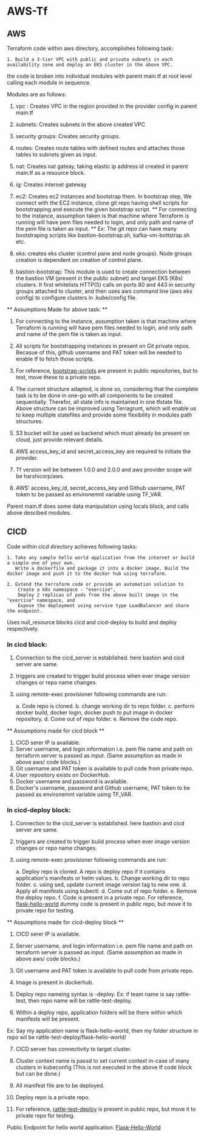 # AWS-Tf

## AWS

Terraform code within aws directory, accomplishes following task:

    1. Build a 3-tier VPC with public and private subnets in each availability zone and deploy an EKS cluster in the above VPC.

the code is broken into individual modules with parent main.tf at root level calling each module in sequence.

Modules are as follows:
1. vpc : Creates VPC in the region provided in the provider config in parent main.tf

2. subnets: Creates subnets in the above created VPC

3. security groups: Creates security groups.

4. routes: Creates route tables with defined routes and attaches those tables to subnets given as input.

5. nat: Creates nat gateay, taking elastic ip address id created in parent main.tf as a resource block.

6. ig: Creates internet gateway

7. ec2: Creates ec2 instances and bootstrap them. In bootstrap step, We connect with the EC2 instance, clone git repo having shell scripts for bootstrapping and execute the given bootstrap script.
** For connecting to the instance, assumption taken is that machine where Terraform is running will have pem files needed to login, and only path and name of the pem file is taken as input. ** 
Ex: The git repo can have many bootstraping scripts like bastion-bootstrap.sh, kafka-vm-bottstrap.sh etc.

8. eks: creates eks cluster (control pane and node groups). Node groups creation is dependent on creation of control plane.

9. bastion-bootstrap: This module is used to create connection between the bastion VM (present in the public subnet) and target EKS (K8s) clusters. It first whitelists HTTP(S) calls on ports 80 and 443 in security groups attached to cluster, and then uses aws command line (aws eks config) to configure clusters in .kube/config file.


** Assumptions Made for above task: **

1. For connecting to the instance, assumption taken is that machine where Terraform is running will have pem files needed to login, and only path and name of the pem file is taken as input.

2. All scripts for bootstrapping instances in present on Git private repos. Becasue of this, github username and PAT token will be needed to enable tf to fetch those scripts.

3. For reference, [bootstrap-scripts](https://github.com/ansh-lehri/instance-shell-scripts) are present in public repositories, but to test, move these to a private repo.

4. The current structure adapted, is done so, considering that the complete task is to be done in one-go with all components to be created sequentially. Therefor, all state info is maintained in one tfstate file.
Above structure can be improved using Terragrunt, which will enable us to keep multiple statefiles and provide some flexibility in modules path structures.

5. S3 bucket will be used as backend which must already be present on cloud, just provide relevant details.

6. AWS access_key_id and secret_access_key are required to initiate the provider.

7. Tf version will be between 1.0.0 and 2.0.0 and aws provider scope will be harshicorp/aws.

8. AWS' access_key_id, secret_access_key and Github username, PAT token to be passed as environemnt variable using TF_VAR.


Parent main.tf does some data manipulation using locals block, and calls above descibed modules.


## CICD

Code within cicd directory achieves following tasks:

    1. Take any sample hello world application from the internet or build a simple one of your own. 
       Write a dockerfile and package it into a docker image. Build the docker image and push it to the docker hub using terraform.
    
    2. Extend the terraform code or provide an automation solution to 
        Create a k8s namespace - "exercise", 
        Deploy 2 replicas of pods from the above built image in the "exercise" namespace, and 
        Expose the deployment using service type LoadBalancer and share the endpoint.

Uses null_resource blocks cicd and cicd-deploy to build and deploy respectively.


### In cicd block:

1. Connection to the cicd_server is established. here bastion and cicd server are same.
2. triggers are created to trigger build process when ever image version changes or repo name changes.
3. using remote-exec provisioner following commands are run:

    a. Code repo is cloned.
    b. change working dir to repo folder.
    c. perform docker build, docker login, docker push to put image in docker repository.
    d. Come out of repo folder.
    e. Remove the code repo.


** Assumptions made for cicd block **

1. CICD serer IP is available.
2. Server username, and login information i.e. pem file name and path on terraform server is passed as input. (Same assumption as made in above aws/ code blocks.)
3. Git username and PAT token is available to pull code from private repo.
4. User repository exists on DockerHub.
5. Docker username and password is available.
6. Docker's username, password and Github username, PAT token to be passed as environemnt variable using TF_VAR.


### In cicd-deploy block:


1. Connection to the cicd_server is established. here bastion and cicd server are same.
2. triggers are created to trigger build process when ever image version changes or repo name changes.
3. using remote-exec provisioner following commands are run:

    a. Deploy repo is cloned. A repo is deploy repo if it contains application's manifests or helm values.
    b. Change working dir to repo folder.
    c. using sed, update current image version tag to new one.
    d. Apply all manifests using kubectl.
    d. Come out of repo folder.
    e. Remove the deploy repo.
    f. Code is present in a private repo. For reference, [flask-hello-world](https://github.com/ansh-lehri/flask-hello-world) dummy code is present in public repo, but move it to private repo for testing.

** Assumptions made for cicd-deploy block **

1. CICD serer IP is available.
2. Server username, and login information i.e. pem file name and path on terraform server is passed as input. (Same assumption as made in above aws/ code blocks.)
3. Git username and PAT token is available to pull code from private repo.
4. Image is present in dockerhub.
5. Deploy repo nameing syntax is <team-name>-deploy.
Ex: if team name is say rattle-test, then repo name will be rattle-test-deploy.

6. Within a deploy repo, application folders will be there within which manifests will be present.

Ex: Say my application name is flask-hello-world, then my folder structure in repo wil be rattle-test-deploy/flask-hello-world/

7. CICD server has connectivity to target cluster.
8. Cluster context name is passd to set current context in-case of many clusters in kubeconfig (This is not executed in the above tf code block but can be done.)

9. All manifest file are to be deployed.
10. Deploy repo is a private repo.
11. For reference, [rattle-test-deploy](https://github.com/ansh-lehri/rattle-test-deploy) is present in public repo, but move it to private repo for testing.


Public Endpoint for hello world application: [Flask-Hello-World](http://a0fb7d567e17743b59121bef2e3464ca-1807006476.ap-south-1.elb.amazonaws.com/)